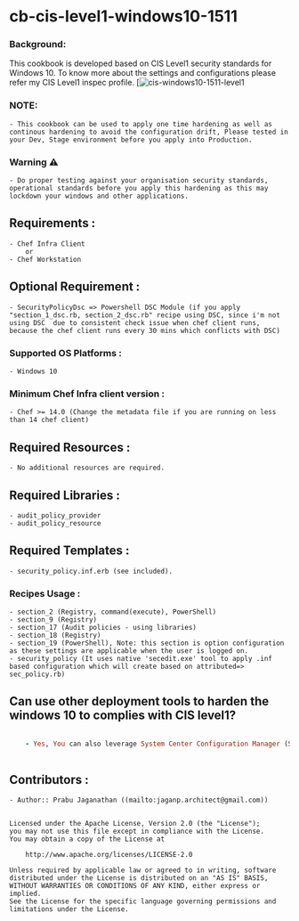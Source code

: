 # cb-cis-level1-windows10-1511

### Background:

This cookbook is developed based on CIS Level1 security standards for Windows 10. To know more about the settings and configurations please refer my CIS Level1 inspec profile. [![cis-windows10-1511-level1](https://github.com/Prabhuapr1984/cis-windows10-1511-level1)

### NOTE: 

    - This cookbook can be used to apply one time hardening as well as continous hardening to avoid the configuration drift, Please tested in your Dev, Stage environment before you apply into Production.

### Warning ⚠️

    - Do proper testing against your organisation security standards, operational standards before you apply this hardening as this may lockdown your windows and other applications.

## Requirements :

    - Chef Infra Client
        or
    - Chef Workstation

## Optional Requirement :

    - SecurityPolicyDsc => Powershell DSC Module (if you apply "section_1_dsc.rb, section_2_dsc.rb" recipe using DSC, since i'm not using DSC  due to consistent check issue when chef client runs, because the chef client runs every 30 mins which conflicts with DSC)

### Supported OS Platforms :

    - Windows 10

### Minimum Chef Infra client version :

    - Chef >= 14.0 (Change the metadata file if you are running on less than 14 chef client)

## Required Resources :

    - No additional resources are required.

## Required Libraries :

    - audit_policy_provider
    - audit_policy_resource

## Required Templates :

    - security_policy.inf.erb (see included).

### Recipes Usage :

    - section_2 (Registry, command(execute), PowerShell)
    - section_9 (Registry)
    - section_17 (Audit policies - using libraries)
    - section_18 (Registry)
    - section_19 (PowerShell), Note: this section is option configuration as these settings are applicable when the user is logged on.
    - security_policy (It uses native 'secedit.exe' tool to apply .inf based configuration which will create based on attributed=> sec_policy.rb)

## Can use other deployment tools to harden the windows 10 to complies with CIS level1?

```ruby  

    - Yes, You can also leverage System Center Configuration Manager (SCCM), Altris, IBM BigFix, GPO, etc,. other deployment tools for one time hardening using the file included using the powershell command or native cmd.exe 'cb-cis-level1-windows10-1511.inf' [see powershell resource section in 'security_policy.rb' recipe].
    
```
## Contributors :

    - Author:: Prabu Jaganathan ((mailto:jaganp.architect@gmail.com))

```text

Licensed under the Apache License, Version 2.0 (the "License");
you may not use this file except in compliance with the License.
You may obtain a copy of the License at

    http://www.apache.org/licenses/LICENSE-2.0

Unless required by applicable law or agreed to in writing, software
distributed under the License is distributed on an "AS IS" BASIS,
WITHOUT WARRANTIES OR CONDITIONS OF ANY KIND, either express or implied.
See the License for the specific language governing permissions and
limitations under the License.
```
